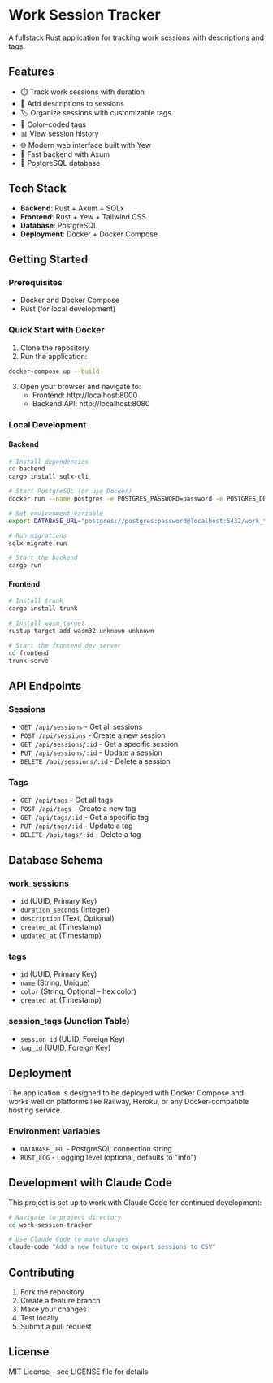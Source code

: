 # Work Session Tracker

A fullstack Rust application for tracking work sessions with descriptions and tags.

## Features

- ⏱️ Track work sessions with duration
- 📝 Add descriptions to sessions
- 🏷️ Organize sessions with customizable tags
- 🎨 Color-coded tags
- 📊 View session history
- 🌐 Modern web interface built with Yew
- 🚀 Fast backend with Axum
- 🐘 PostgreSQL database

## Tech Stack

- **Backend**: Rust + Axum + SQLx
- **Frontend**: Rust + Yew + Tailwind CSS
- **Database**: PostgreSQL
- **Deployment**: Docker + Docker Compose

## Getting Started

### Prerequisites

- Docker and Docker Compose
- Rust (for local development)

### Quick Start with Docker

1. Clone the repository
2. Run the application:

```bash
docker-compose up --build
```

3. Open your browser and navigate to:
   - Frontend: http://localhost:8000
   - Backend API: http://localhost:8080

### Local Development

#### Backend

```bash
# Install dependencies
cd backend
cargo install sqlx-cli

# Start PostgreSQL (or use Docker)
docker run --name postgres -e POSTGRES_PASSWORD=password -e POSTGRES_DB=work_tracker -p 5432:5432 -d postgres:15

# Set environment variable
export DATABASE_URL="postgres://postgres:password@localhost:5432/work_tracker"

# Run migrations
sqlx migrate run

# Start the backend
cargo run
```

#### Frontend

```bash
# Install trunk
cargo install trunk

# Install wasm target
rustup target add wasm32-unknown-unknown

# Start the frontend dev server
cd frontend
trunk serve
```

## API Endpoints

### Sessions

- `GET /api/sessions` - Get all sessions
- `POST /api/sessions` - Create a new session
- `GET /api/sessions/:id` - Get a specific session
- `PUT /api/sessions/:id` - Update a session
- `DELETE /api/sessions/:id` - Delete a session

### Tags

- `GET /api/tags` - Get all tags
- `POST /api/tags` - Create a new tag
- `GET /api/tags/:id` - Get a specific tag
- `PUT /api/tags/:id` - Update a tag
- `DELETE /api/tags/:id` - Delete a tag

## Database Schema

### work_sessions
- `id` (UUID, Primary Key)
- `duration_seconds` (Integer)
- `description` (Text, Optional)
- `created_at` (Timestamp)
- `updated_at` (Timestamp)

### tags
- `id` (UUID, Primary Key)
- `name` (String, Unique)
- `color` (String, Optional - hex color)
- `created_at` (Timestamp)

### session_tags (Junction Table)
- `session_id` (UUID, Foreign Key)
- `tag_id` (UUID, Foreign Key)

## Deployment

The application is designed to be deployed with Docker Compose and works well on platforms like Railway, Heroku, or any Docker-compatible hosting service.

### Environment Variables

- `DATABASE_URL` - PostgreSQL connection string
- `RUST_LOG` - Logging level (optional, defaults to "info")

## Development with Claude Code

This project is set up to work with Claude Code for continued development:

```bash
# Navigate to project directory
cd work-session-tracker

# Use Claude Code to make changes
claude-code "Add a new feature to export sessions to CSV"
```

## Contributing

1. Fork the repository
2. Create a feature branch
3. Make your changes
4. Test locally
5. Submit a pull request

## License

MIT License - see LICENSE file for details